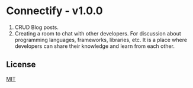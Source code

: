 # Connectify - v1.0.0

1. CRUD Blog posts.
2. Creating a room to chat with other developers. For discussion about programming languages, frameworks, libraries, etc. It is a place where developers can share their knowledge and learn from each other.

## License

[MIT](https://choosealicense.com/licenses/mit/)